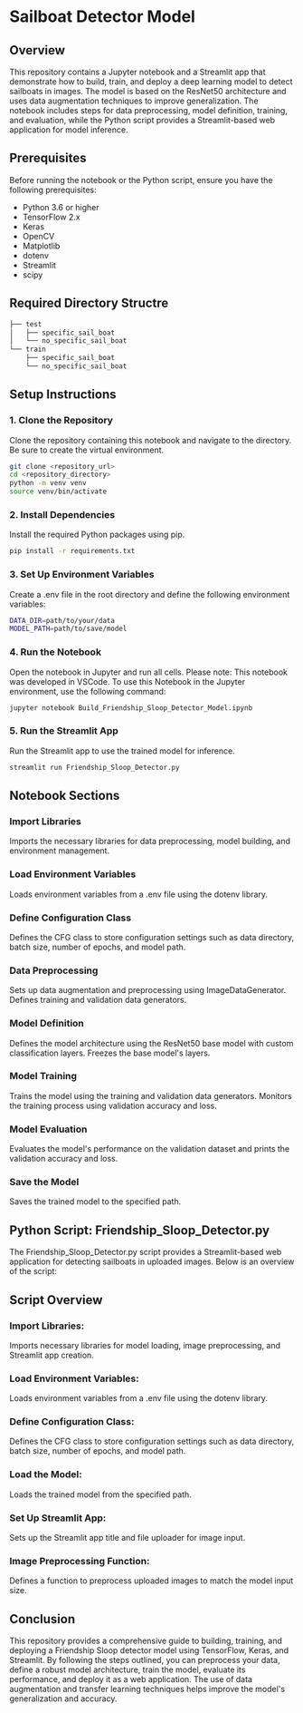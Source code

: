 # Sailboat Detector Model

## Overview

This repository contains a Jupyter notebook and a Streamlit app that demonstrate how to build, train, and deploy a deep learning model to detect sailboats in images. The model is based on the ResNet50 architecture and uses data augmentation techniques to improve generalization. The notebook includes steps for data preprocessing, model definition, training, and evaluation, while the Python script provides a Streamlit-based web application for model inference.

## Prerequisites

Before running the notebook or the Python script, ensure you have the following prerequisites:

- Python 3.6 or higher
- TensorFlow 2.x
- Keras
- OpenCV
- Matplotlib
- dotenv
- Streamlit
- scipy

## Required Directory Structre

```bash
├── test
│   ├── specific_sail_boat
│   └── no_specific_sail_boat
└── train
    ├── specific_sail_boat
    └── no_specific_sail_boat
```

## Setup Instructions

### 1. Clone the Repository
Clone the repository containing this notebook and navigate to the directory. Be sure to create the virtual environment.
```bash
git clone <repository_url>
cd <repository_directory>
python -m venv venv
source venv/bin/activate
```

### 2. Install Dependencies
Install the required Python packages using pip.
```bash
pip install -r requirements.txt
```

### 3. Set Up Environment Variables
Create a .env file in the root directory and define the following environment variables:
```bash
DATA_DIR=path/to/your/data
MODEL_PATH=path/to/save/model
```

### 4. Run the Notebook
Open the notebook in Jupyter and run all cells. Please note: This notebook was developed in VSCode. To use this Notebook in the Jupyter environment, use the following command:
```bash
jupyter notebook Build_Friendship_Sloop_Detector_Model.ipynb
```

### 5. Run the Streamlit App
Run the Streamlit app to use the trained model for inference.
```bash
streamlit run Friendship_Sloop_Detector.py
```

## Notebook Sections

### Import Libraries
Imports the necessary libraries for data preprocessing, model building, and environment management.

### Load Environment Variables
Loads environment variables from a .env file using the dotenv library.

### Define Configuration Class
Defines the CFG class to store configuration settings such as data directory, batch size, number of epochs, and model path.

### Data Preprocessing
Sets up data augmentation and preprocessing using ImageDataGenerator. Defines training and validation data generators.

### Model Definition
Defines the model architecture using the ResNet50 base model with custom classification layers. Freezes the base model's layers.

### Model Training
Trains the model using the training and validation data generators. Monitors the training process using validation accuracy and loss.

### Model Evaluation
Evaluates the model's performance on the validation dataset and prints the validation accuracy and loss.

### Save the Model
Saves the trained model to the specified path.

## Python Script: Friendship_Sloop_Detector.py

The Friendship_Sloop_Detector.py script provides a Streamlit-based web application for detecting sailboats in uploaded images. Below is an overview of the script:

## Script Overview

### Import Libraries:

Imports necessary libraries for model loading, image preprocessing, and Streamlit app creation.

### Load Environment Variables:

Loads environment variables from a .env file using the dotenv library.

### Define Configuration Class:

Defines the CFG class to store configuration settings such as data directory, batch size, number of epochs, and model path.

### Load the Model:

Loads the trained model from the specified path.

### Set Up Streamlit App:

Sets up the Streamlit app title and file uploader for image input.

### Image Preprocessing Function:

Defines a function to preprocess uploaded images to match the model input size.

## Conclusion
This repository provides a comprehensive guide to building, training, and deploying a Friendship Sloop detector model using TensorFlow, Keras, and Streamlit. By following the steps outlined, you can preprocess your data, define a robust model architecture, train the model, evaluate its performance, and deploy it as a web application. The use of data augmentation and transfer learning techniques helps improve the model's generalization and accuracy.